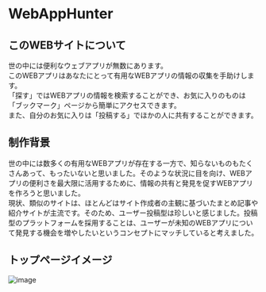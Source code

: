 # WebAppHunter

## このWEBサイトについて  
世の中には便利なウェブアプリが無数にあります。  
このWEBアプリはあなたにとって有用なWEBアプリの情報の収集を手助けします。  
「探す」ではWEBアプリの情報を検索することができ、お気に入りのものは「ブックマーク」ページから簡単にアクセスできます。  
また、自分のお気に入りは「投稿する」でほかの人に共有することができます。  

## 制作背景
世の中には数多くの有用なWEBアプリが存在する一方で、知らないものもたくさんあって、もったいないと思いました。そのような状況に目を向け、WEBアプリの便利さを最大限に活用するために、情報の共有と発見を促すWEBアプリを作ろうと思いました。  
現状、類似のサイトは、ほとんどはサイト作成者の主観に基づいたまとめ記事や紹介サイトが主流です。そのため、ユーザー投稿型は珍しいと感じました。投稿型のプラットフォームを採用することは、ユーザーが未知のWEBアプリについて発見する機会を増やしたいというコンセプトにマッチしていると考えました。  

## トップページイメージ
![image](https://github.com/materialpumpkin/App01/assets/149563362/65208488-84a4-45f6-bcd9-803e53be5f1f)
